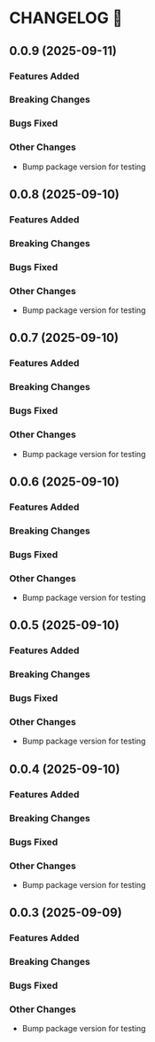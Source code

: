 # CHANGELOG 📝

## 0.0.9 (2025-09-11)

### Features Added

### Breaking Changes

### Bugs Fixed

### Other Changes

- Bump package version for testing

## 0.0.8 (2025-09-10)

### Features Added

### Breaking Changes

### Bugs Fixed

### Other Changes

- Bump package version for testing

## 0.0.7 (2025-09-10)

### Features Added

### Breaking Changes

### Bugs Fixed

### Other Changes

- Bump package version for testing

## 0.0.6 (2025-09-10)

### Features Added

### Breaking Changes

### Bugs Fixed

### Other Changes

- Bump package version for testing

## 0.0.5 (2025-09-10)

### Features Added

### Breaking Changes

### Bugs Fixed

### Other Changes

- Bump package version for testing

## 0.0.4 (2025-09-10)

### Features Added

### Breaking Changes

### Bugs Fixed

### Other Changes

- Bump package version for testing

## 0.0.3 (2025-09-09)

### Features Added

### Breaking Changes

### Bugs Fixed

### Other Changes

- Bump package version for testing

